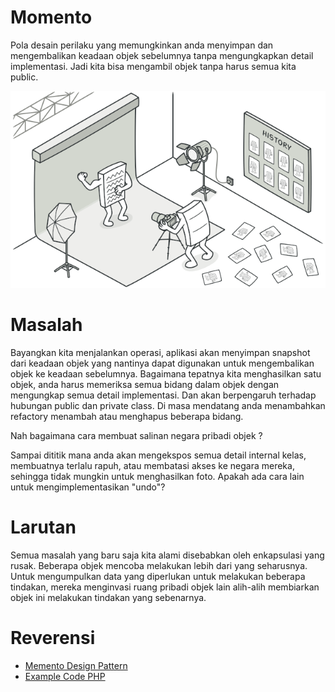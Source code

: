 # Momento
Pola desain perilaku yang memungkinkan anda menyimpan dan mengembalikan keadaan objek sebelumnya tanpa mengungkapkan detail implementasi. Jadi kita bisa mengambil objek tanpa harus semua kita public.

![alt text](https://github.com/triabagus/Design-Patern-PHP/blob/master/image/memento.png)

# Masalah
Bayangkan kita menjalankan operasi, aplikasi akan menyimpan snapshot dari keadaan objek yang nantinya dapat digunakan untuk mengembalikan objek ke keadaan sebelumnya. Bagaimana tepatnya kita menghasilkan satu objek, anda harus memeriksa semua bidang dalam objek dengan mengungkap semua detail implementasi. Dan akan berpengaruh terhadap hubungan public dan private class. Di masa mendatang anda menambahkan refactory menambah atau menghapus beberapa bidang. 

Nah bagaimana cara membuat salinan negara pribadi objek ?

Sampai dititik mana anda akan mengekspos semua detail internal kelas, membuatnya terlalu rapuh, atau membatasi akses ke negara mereka, sehingga tidak mungkin untuk menghasilkan foto. Apakah ada cara lain untuk mengimplementasikan "undo"?

# Larutan
Semua masalah yang baru saja kita alami disebabkan oleh enkapsulasi yang rusak. Beberapa objek mencoba melakukan lebih dari yang seharusnya. Untuk mengumpulkan data yang diperlukan untuk melakukan beberapa tindakan, mereka menginvasi ruang pribadi objek lain alih-alih membiarkan objek ini melakukan tindakan yang sebenarnya.

# Reverensi
- [Memento Design Pattern](https://refactoring.guru/design-patterns/memento)
- [Example Code PHP](https://github.com/ehsangazar/design-patterns-php/blob/master/behavioral-patterns/momento.php)
